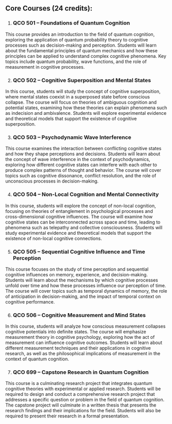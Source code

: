
## **Core Courses (24 credits):**

1. ### **QCO 501 – Foundations of Quantum Cognition**

This course provides an introduction to the field of quantum cognition, exploring the application of quantum probability theory to cognitive processes such as decision-making and perception. Students will learn about the fundamental principles of quantum mechanics and how these principles can be applied to understand complex cognitive phenomena. Key topics include quantum probability, wave functions, and the role of measurement in cognitive processes.

2. ### **QCO 502 – Cognitive Superposition and Mental States**

In this course, students will study the concept of cognitive superposition, where mental states coexist in a superposed state before conscious collapse. The course will focus on theories of ambiguous cognition and potential states, examining how these theories can explain phenomena such as indecision and ambivalence. Students will explore experimental evidence and theoretical models that support the existence of cognitive superposition.

3. ### **QCO 503 – Psychodynamic Wave Interference**

This course examines the interaction between conflicting cognitive states and how they shape perceptions and decisions. Students will learn about the concept of wave interference in the context of psychodynamics, exploring how different cognitive states can interfere with each other to produce complex patterns of thought and behavior. The course will cover topics such as cognitive dissonance, conflict resolution, and the role of unconscious processes in decision-making.

4. ### **QCO 504 – Non-Local Cognition and Mental Connectivity**

In this course, students will explore the concept of non-local cognition, focusing on theories of entanglement in psychological processes and cross-dimensional cognitive influences. The course will examine how cognitive states can be interconnected across space and time, leading to phenomena such as telepathy and collective consciousness. Students will study experimental evidence and theoretical models that support the existence of non-local cognitive connections.

5. ### **QCO 505 – Sequential Cognitive Influence and Time Perception**

This course focuses on the study of time perception and sequential cognitive influences on memory, experience, and decision-making. Students will learn about the mechanisms by which cognitive processes unfold over time and how these processes influence our perception of time. The course will cover topics such as temporal dynamics of memory, the role of anticipation in decision-making, and the impact of temporal context on cognitive performance.

6. ### **QCO 506 – Cognitive Measurement and Mind States**

In this course, students will analyze how conscious measurement collapses cognitive potentials into definite states. The course will emphasize measurement theory in cognitive psychology, exploring how the act of measurement can influence cognitive outcomes. Students will learn about different measurement techniques and their applications in cognitive research, as well as the philosophical implications of measurement in the context of quantum cognition.

7. ### **QCO 699 – Capstone Research in Quantum Cognition**

This course is a culminating research project that integrates quantum cognitive theories with experimental or applied research. Students will be required to design and conduct a comprehensive research project that addresses a specific question or problem in the field of quantum cognition. The capstone project will culminate in a written thesis that presents the research findings and their implications for the field. Students will also be required to present their research in a formal presentation.
